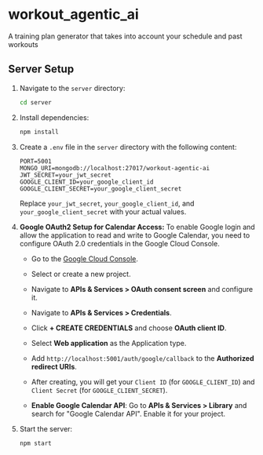 # workout_agentic_ai
A training plan generator that takes into account your schedule and past workouts

## Server Setup

1.  Navigate to the `server` directory:
    ```bash
    cd server
    ```
2.  Install dependencies:
    ```bash
    npm install
    ```
3.  Create a `.env` file in the `server` directory with the following content:
    ```
    PORT=5001
    MONGO_URI=mongodb://localhost:27017/workout-agentic-ai
    JWT_SECRET=your_jwt_secret
    GOOGLE_CLIENT_ID=your_google_client_id
    GOOGLE_CLIENT_SECRET=your_google_client_secret
    ```
    Replace `your_jwt_secret`, `your_google_client_id`, and `your_google_client_secret` with your actual values.

4.  **Google OAuth2 Setup for Calendar Access:**
    To enable Google login and allow the application to read and write to Google Calendar, you need to configure OAuth 2.0 credentials in the Google Cloud Console.

    *   Go to the [Google Cloud Console](https://console.cloud.google.com/).
    *   Select or create a new project.
    *   Navigate to **APIs & Services > OAuth consent screen** and configure it.
    *   Navigate to **APIs & Services > Credentials**.
    *   Click **+ CREATE CREDENTIALS** and choose **OAuth client ID**.
    *   Select **Web application** as the Application type.
    *   Add `http://localhost:5001/auth/google/callback` to the **Authorized redirect URIs**.
    *   After creating, you will get your `Client ID` (for `GOOGLE_CLIENT_ID`) and `Client Secret` (for `GOOGLE_CLIENT_SECRET`).

    *   **Enable Google Calendar API**: Go to **APIs & Services > Library** and search for "Google Calendar API". Enable it for your project.

5.  Start the server:
    ```bash
    npm start
    ```
